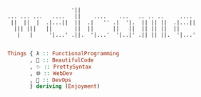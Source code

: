 <!--
🔮 What are you doing here? 🔮 
-->

```
                    '||                                     
... ... ...   ....   ||    ....    ...   .. .. ..     ....  
 ||  ||  |  .|...||  ||  .|   '' .|  '|.  || || ||  .|...|| 
  ||| |||   ||       ||  ||      ||   ||  || || ||  ||      
   |   |     '|...' .||.  '|...'  '|..|' .|| || ||.  '|...' 
                                                            
```

<!--
I enjoy    
→ (λ) functional programming    
→ 💫 beautiful code    
→ ✨ pretty syntax    
→ 🌐 webdev    
→ ⚙️ devops
-->

<!--
```elixir
i_enjoy =
  []
  |> functional_programming()
  |> beautiful_code()
  |> pretty_syntax()
  |> webdev()
  |> devops()
  
["⚙️", "🌐", "✨", "💫", "λ"]
```
-->

```haskell
Things { λ :: FunctionalProgramming  
       , 💫 :: BeautifulCode
       , ✨ :: PrettySyntax
       , 🌐 :: WebDev
       , 🔧 :: DevOps
       } deriving (Enjoyment)
```
